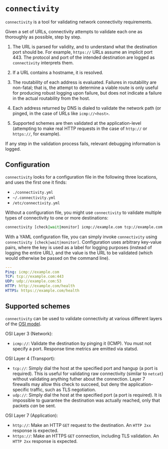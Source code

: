 # `connectivity`

`connectivity` is a tool for validating network connectivity requirements.

Given a set of URLs, connectivity attempts to validate each one as thoroughly as possible, step by step.

1. The URL is parsed for validity, and to understand what the destination port should be. For example, `https://` URLs assume an implicit port 443. The protocol and port of the intended destination are logged as `connectivity` interprets them.

2. If a URL contains a hostname, it is resolved.

3. The routability of each address is evaluated. Failures in routability are non-fatal; that is, the attempt to determine a viable route is only useful for producing robust logging upon failure, but does not indicate a failure in the actual routability from the host.

4. Each address returned by DNS is dialed to validate the network path (or pinged, in the case of URLs like `icmp://<host>`.

5. Supported schemes are then validated at the application-level (attempting to make real HTTP requests in the case of `http://` or `https://`, for example).

If any step in the validation process fails, relevant debugging information is logged.

## Configuration

`connectivity` looks for a configuration file in the following three locations, and uses the first one it finds:

- `./connectivity.yml`
- `~/.connectivity.yml`
- `/etc/connectivity.yml`

Without a configuration file, you might use `connectivity` to validate multiple types of connectivity to one or more destinations:

```bash
connectivity [check|wait|monitor] icmp://example.com tcp://example.com:443/ udp://example.com:53 http://example.com/health https://example.com/health
```

With a YAML configuration file, you can simply invoke `connectivity` using `connectivity [check|wait|monitor]`. Configuration uses arbitrary key-value pairs, where the key is used as a label for logging purposes (instead of logging the entire URL), and the value is the URL to be validated (which would otherwise be passed on the command line).

```yaml
---
Ping: icmp://example.com
TCP: tcp://example.com:443
UDP: udp://example.com:53
HTTP: http://example.com/health
HTTPS: https://example.com/health
```

## Supported schemes

`connectivity` can be used to validate connectivity at various different layers of the [OSI model](https://en.wikipedia.org/wiki/OSI_model).

OSI Layer 3 (Network):

- `icmp://`: Validate the destination by pinging it (ICMP). You must not specify a port. Response time metrics are emitted via statsd.

OSI Layer 4 (Transport):

- `tcp://`: Simply dial the host at the specified port and hangup (a port is required). This is useful for validating raw connectivity (similar to `netcat`) without validating anything futher about the connection. Layer 7 firewalls may allow this check to succeed, but deny the application-specific traffic, such as TLS negotiation.
- `udp://`: Simply dial the host at the specified port (a port is required). It is impossible to guarantee the destination was actually reached, only that packets _can_ be sent.

OSI Layer 7 (Application):

- `http://`: Make an HTTP `GET` request to the destination. An `HTTP 2xx` response is expected.
- `https://`: Make an HTTPS `GET` connection, including TLS validation. An `HTTP 2xx` response is expected.
